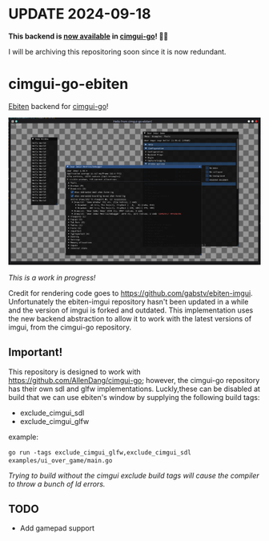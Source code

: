 # UPDATE 2024-09-18
**This backend is [now available](https://github.com/AllenDang/cimgui-go/pull/296) in [cimgui-go](https://github.com/AllenDang/cimgui-go)! 🎉🎉**

I will be archiving this repositoring soon since it is now redundant. 


# cimgui-go-ebiten
[Ebiten](https://ebitengine.org/) backend for [cimgui-go](https://github.com/AllenDang/cimgui-go)!

![WIP](screenshot_wip.png)

*This is a work in progress!*

Credit for rendering code goes to https://github.com/gabstv/ebiten-imgui. Unfortunately the ebiten-imgui repository hasn't been updated in a while and the version of imgui is forked and outdated. This implementation uses the new backend abstraction to allow it to work with the latest versions of imgui, from the cimgui-go repository. 


## Important!
This repository is designed to work with https://github.com/AllenDang/cimgui-go; however,
the cimgui-go repository has their own sdl and glfw implementations. Luckly,these can be 
disabled at build that we can use ebiten's window by supplying the following build tags:
* exclude_cimgui_sdl
* exclude_cimgui_glfw

example:
```
go run -tags exclude_cimgui_glfw,exclude_cimgui_sdl examples/ui_over_game/main.go
```
*Trying to build without the cimgui exclude build tags will cause the compiler to throw
a bunch of ld errors.*


## TODO
* Add gamepad support
